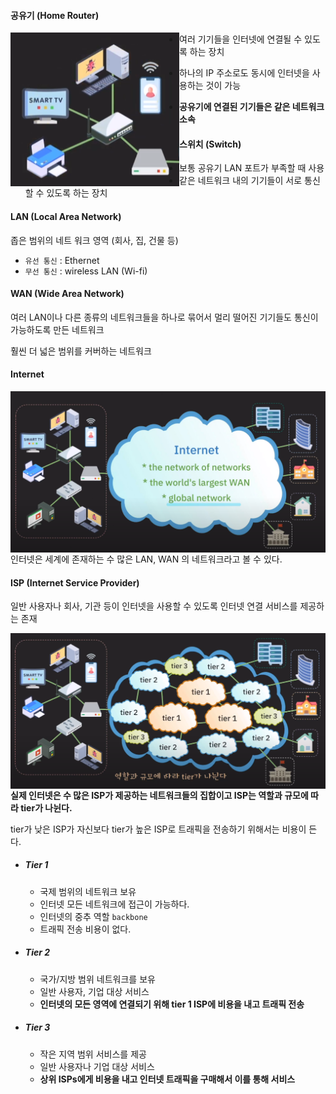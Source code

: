 #### 공유기 (Home Router)

<img src="../images/image-20241125031221067.png" alt="image-20241125031221067" align="left" />



- 여러 기기들을 인터넷에 연결될 수 있도록 하는 장치
- 하나의 IP 주소로도 동시에 인터넷을 사용하는 것이 가능

- **공유기에 연결된 기기들은 같은 네트워크 소속**



#### 스위치 (Switch)

- 보통 공유기 LAN 포트가 부족할 때 사용
- 같은 네트워크 내의 기기들이 서로 통신할 수 있도록 하는 장치



#### LAN (Local Area Network)

좁은 범위의 네트 워크 영역 (회사, 집, 건물 등)

- `유선 통신` : Ethernet
- `무선 통신` : wireless LAN (Wi-fi)



#### WAN (Wide Area Network)

여러 LAN이나 다른 종류의 네트워크들을 하나로 묶어서 멀리 떨어진 기기들도 통신이 가능하도록 만든 네트워크

훨씬 더 넓은 범위를 커버하는 네트워크



#### Internet

<img src="../images/image-20241125031800823.png" alt="image-20241125031800823" style="zoom:80%;" align="left"/>

인터넷은 세계에 존재하는 수 많은 LAN, WAN 의 네트워크라고 볼 수 있다.



#### ISP (Internet Service Provider)

일반 사용자나 회사, 기관 등이 인터넷을 사용할 수 있도록 인터넷 연결 서비스를 제공하는 존재

<img src="../images/image-20241125032354382.png" alt="image-20241125032354382" style="zoom:80%;" align="left"/>

**실제 인터넷은 수 많은 ISP가 제공하는 네트워크들의 집합이고 ISP는 역할과 규모에 따라 tier가 나뉜다.**

tier가 낮은 ISP가 자신보다 tier가 높은 ISP로 트래픽을 전송하기 위해서는 비용이 든다.

- ##### Tier 1

  - 국제 범위의 네트워크 보유
  - 인터넷 모든 네트워크에 접근이 가능하다.
  - 인터넷의 중추 역할 `backbone`
  - 트래픽 전송 비용이 없다.

- ##### Tier 2

  - 국가/지방 범위 네트워크를 보유
  - 일반 사용자, 기업 대상 서비스
  - **인터넷의 모든 영역에 연결되기 위해 tier 1 ISP에 비용을 내고 트래픽 전송**

- ##### Tier 3

  - 작은 지역 범위 서비스를 제공
  - 일반 사용자나 기업 대상 서비스
  - **상위 ISPs에게 비용을 내고 인터넷 트래픽을 구매해서 이를 통해 서비스**

